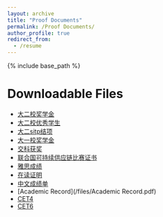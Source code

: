 ```yaml
---
layout: archive
title: "Proof Documents"
permalink: /Proof Documents/
author_profile: true
redirect_from:
  - /resume
---
```


{% include base_path %}

Downloadable Files
======
* [大二校奖学金](/files/大二校奖学金.pdf)
* [大二校优秀学生](/files/大二校优秀学生.pdf)
* [大二sitp结项](/files/大二sitp结项.pdf)
* [大一校奖学金](/files/大一校奖学金.pdf)
* [交科获奖](/files/交科获奖.jpg)
* [联合国可持续供应链比赛证书](/files/联合国可持续供应链比赛证书.pdf)
* [雅思成绩](/files/雅思成绩.pdf)
* [在读证明](/files/在读证明.pdf)
* [中文成绩单](/files/中文成绩单.pdf)
* [Academic Record](/files/Academic Record.pdf)
* [CET4](/files/CET4.pdf)
* [CET6](/files/CET6.pdf)